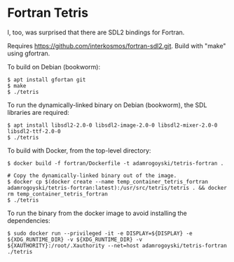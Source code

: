 # Fortran Tetris

I, too, was surprised that there are SDL2 bindings for Fortran.

Requires https://github.com/interkosmos/fortran-sdl2.git.
Build with "make" using gfortran.

To build on Debian (bookworm):

```
$ apt install gfortan git
$ make
$ ./tetris
```

To run the dynamically-linked binary on Debian (bookworm), the SDL libraries are required:

```
$ apt install libsdl2-2.0-0 libsdl2-image-2.0-0 libsdl2-mixer-2.0-0 libsdl2-ttf-2.0-0
$ ./tetris
```

To build with Docker, from the top-level directory:

```
$ docker build -f fortran/Dockerfile -t adamrogoyski/tetris-fortran .

# Copy the dynamically-linked binary out of the image.
$ docker cp $(docker create --name temp_container_tetris_fortran adamrogoyski/tetris-fortran:latest):/usr/src/tetris/tetris . && docker rm temp_container_tetris_fortran
$ ./tetris
```

To run the binary from the docker image to avoid installing the dependencies:

```
$ sudo docker run --privileged -it -e DISPLAY=${DISPLAY} -e ${XDG_RUNTIME_DIR} -v ${XDG_RUNTIME_DIR} -v ${XAUTHORITY}:/root/.Xauthority --net=host adamrogoyski/tetris-fortran ./tetris
```

